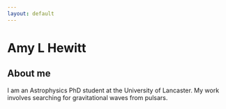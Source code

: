 ```yaml
---
layout: default
---
```


# Amy L Hewitt

## About me
I am an Astrophysics PhD student at the University of Lancaster. My work involves searching for gravitational waves from pulsars.
